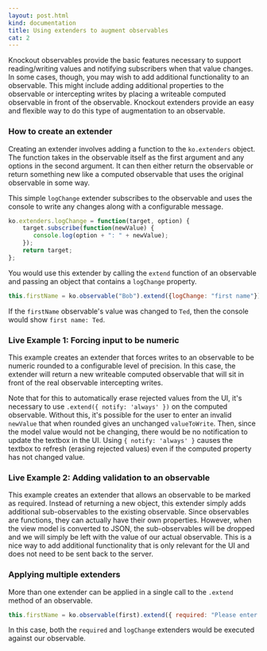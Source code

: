 ```yaml
---
layout: post.html
kind: documentation
title: Using extenders to augment observables
cat: 2
---
```


Knockout observables provide the basic features necessary to support reading/writing values and notifying subscribers when that value changes. In some cases, though, you may wish to add additional functionality to an observable. This might include adding additional properties to the observable or intercepting writes by placing a writeable computed observable in front of the observable. Knockout extenders provide an easy and flexible way to do this type of augmentation to an observable.

### How to create an extender
Creating an extender involves adding a function to the `ko.extenders` object. The function takes in the observable itself as the first argument and any options in the second argument. It can then either return the observable or return something new like a computed observable that uses the original observable in some way.

 This simple `logChange` extender subscribes to the observable and uses the console to write any changes along with a configurable message.

```javascript
ko.extenders.logChange = function(target, option) {
    target.subscribe(function(newValue) {
       console.log(option + ": " + newValue);
    });
    return target;
};
```

You would use this extender by calling the `extend` function of an observable and passing an object that contains a `logChange` property.

```javascript
this.firstName = ko.observable("Bob").extend({logChange: "first name"});
```

If the `firstName` observable's value was changed to `Ted`, then the console would show `first name: Ted`.

### Live Example 1: Forcing input to be numeric

This example creates an extender that forces writes to an observable to be numeric rounded to a configurable level of precision.  In this case, the extender will return a new writeable computed observable that will sit in front of the real observable intercepting writes.

<live-example params='id: "extender-numeric"'></live-example>

Note that for this to automatically erase rejected values from the UI, it's necessary to use `.extend({ notify: 'always' })` on the computed observable. Without this, it's possible for the user to enter an invalid `newValue` that when rounded gives an unchanged `valueToWrite`. Then, since the model value would not be changing, there would be no notification to update the textbox in the UI. Using `{ notify: 'always' }` causes the textbox to refresh (erasing rejected values) even if the computed property has not changed value.

### Live Example 2: Adding validation to an observable

This example creates an extender that allows an observable to be marked as required. Instead of returning a new object, this extender simply adds additional sub-observables to the existing observable. Since observables are functions, they can actually have their own properties. However, when the view model is converted to JSON, the sub-observables will be dropped and we will simply be left with the value of our actual observable.  This is a nice way to add additional functionality that is only relevant for the UI and does not need to be sent back to the server.

<live-example params='id: "extender-validation"'></live-example>

### Applying multiple extenders

More than one extender can be applied in a single call to the `.extend` method of an observable.

```javascript
this.firstName = ko.observable(first).extend({ required: "Please enter a first name", logChange: "first name" });
```

In this case, both the `required` and `logChange` extenders would be executed against our observable.
